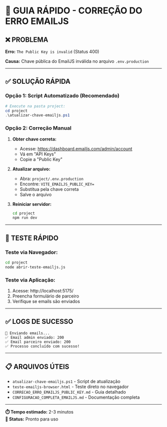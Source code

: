 # 🚀 GUIA RÁPIDO - CORREÇÃO DO ERRO EMAILJS

## ❌ PROBLEMA

**Erro:** `The Public Key is invalid` (Status 400)

**Causa:** Chave pública do EmailJS inválida no arquivo `.env.production`

---

## ✅ SOLUÇÃO RÁPIDA

### **Opção 1: Script Automatizado (Recomendado)**

```powershell
# Execute na pasta project:
cd project
.\atualizar-chave-emailjs.ps1
```

### **Opção 2: Correção Manual**

1. **Obter chave correta:**
   - Acesse: https://dashboard.emailjs.com/admin/account
   - Vá em "API Keys" 
   - Copie a "Public Key"

2. **Atualizar arquivo:**
   - Abra: `project/.env.production`
   - Encontre: `VITE_EMAILJS_PUBLIC_KEY=`
   - Substitua pela chave correta
   - Salve o arquivo

3. **Reiniciar servidor:**
   ```bash
   cd project
   npm run dev
   ```

---

## 🧪 TESTE RÁPIDO

### **Teste via Navegador:**
```bash
cd project
node abrir-teste-emailjs.js
```

### **Teste via Aplicação:**
1. Acesse: http://localhost:5175/
2. Preencha formulário de parceiro
3. Verifique se emails são enviados

---

## ✅ LOGS DE SUCESSO

```
📧 Enviando emails...
✅ Email admin enviado: 200
✅ Email parceiro enviado: 200
✅ Processo concluído com sucesso!
```

---

## 📋 ARQUIVOS ÚTEIS

- `atualizar-chave-emailjs.ps1` - Script de atualização
- `teste-emailjs-browser.html` - Teste direto no navegador
- `CORRECAO_ERRO_EMAILJS_PUBLIC_KEY.md` - Guia detalhado
- `CONFIGURACAO_COMPLETA_EMAILJS.md` - Documentação completa

---

**⏱️ Tempo estimado:** 2-3 minutos  
**🎯 Status:** Pronto para uso